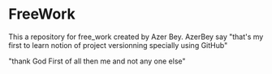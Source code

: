 # FreeWork
This a repository for free_work created by Azer Bey.
AzerBey say "that's my first to learn notion of project versionning specially using GitHub"

"thank God First of all then me and not any one else"
